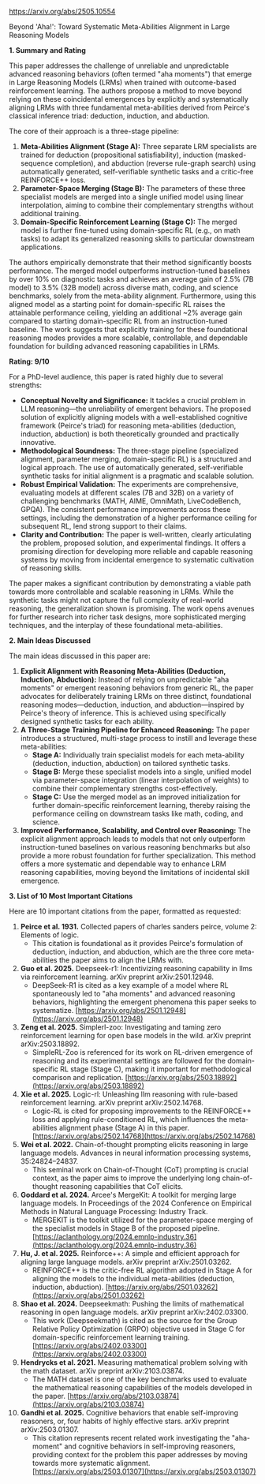 https://arxiv.org/abs/2505.10554

Beyond 'Aha!': Toward Systematic Meta-Abilities Alignment in Large Reasoning Models

**1. Summary and Rating**

This paper addresses the challenge of unreliable and unpredictable advanced reasoning behaviors (often termed "aha moments") that emerge in Large Reasoning Models (LRMs) when trained with outcome-based reinforcement learning. The authors propose a method to move beyond relying on these coincidental emergences by explicitly and systematically aligning LRMs with three fundamental meta-abilities derived from Peirce's classical inference triad: deduction, induction, and abduction.

The core of their approach is a three-stage pipeline:
1.  **Meta-Abilities Alignment (Stage A):** Three separate LRM specialists are trained for deduction (propositional satisfiability), induction (masked-sequence completion), and abduction (reverse rule-graph search) using automatically generated, self-verifiable synthetic tasks and a critic-free REINFORCE++ loss.
2.  **Parameter-Space Merging (Stage B):** The parameters of these three specialist models are merged into a single unified model using linear interpolation, aiming to combine their complementary strengths without additional training.
3.  **Domain-Specific Reinforcement Learning (Stage C):** The merged model is further fine-tuned using domain-specific RL (e.g., on math tasks) to adapt its generalized reasoning skills to particular downstream applications.

The authors empirically demonstrate that their method significantly boosts performance. The merged model outperforms instruction-tuned baselines by over 10% on diagnostic tasks and achieves an average gain of 2.5% (7B model) to 3.5% (32B model) across diverse math, coding, and science benchmarks, solely from the meta-ability alignment. Furthermore, using this aligned model as a starting point for domain-specific RL raises the attainable performance ceiling, yielding an additional ~2% average gain compared to starting domain-specific RL from an instruction-tuned baseline. The work suggests that explicitly training for these foundational reasoning modes provides a more scalable, controllable, and dependable foundation for building advanced reasoning capabilities in LRMs.

**Rating: 9/10**

For a PhD-level audience, this paper is rated highly due to several strengths:
*   **Conceptual Novelty and Significance:** It tackles a crucial problem in LLM reasoning—the unreliability of emergent behaviors. The proposed solution of explicitly aligning models with a well-established cognitive framework (Peirce's triad) for reasoning meta-abilities (deduction, induction, abduction) is both theoretically grounded and practically innovative.
*   **Methodological Soundness:** The three-stage pipeline (specialized alignment, parameter merging, domain-specific RL) is a structured and logical approach. The use of automatically generated, self-verifiable synthetic tasks for initial alignment is a pragmatic and scalable solution.
*   **Robust Empirical Validation:** The experiments are comprehensive, evaluating models at different scales (7B and 32B) on a variety of challenging benchmarks (MATH, AIME, OmniMath, LiveCodeBench, GPQA). The consistent performance improvements across these settings, including the demonstration of a higher performance ceiling for subsequent RL, lend strong support to their claims.
*   **Clarity and Contribution:** The paper is well-written, clearly articulating the problem, proposed solution, and experimental findings. It offers a promising direction for developing more reliable and capable reasoning systems by moving from incidental emergence to systematic cultivation of reasoning skills.

The paper makes a significant contribution by demonstrating a viable path towards more controllable and scalable reasoning in LRMs. While the synthetic tasks might not capture the full complexity of real-world reasoning, the generalization shown is promising. The work opens avenues for further research into richer task designs, more sophisticated merging techniques, and the interplay of these foundational meta-abilities.

**2. Main Ideas Discussed**

The main ideas discussed in this paper are:

1.  **Explicit Alignment with Reasoning Meta-Abilities (Deduction, Induction, Abduction):** Instead of relying on unpredictable "aha moments" or emergent reasoning behaviors from generic RL, the paper advocates for deliberately training LRMs on three distinct, foundational reasoning modes—deduction, induction, and abduction—inspired by Peirce's theory of inference. This is achieved using specifically designed synthetic tasks for each ability.
2.  **A Three-Stage Training Pipeline for Enhanced Reasoning:** The paper introduces a structured, multi-stage process to instill and leverage these meta-abilities:
    *   **Stage A:** Individually train specialist models for each meta-ability (deduction, induction, abduction) on tailored synthetic tasks.
    *   **Stage B:** Merge these specialist models into a single, unified model via parameter-space integration (linear interpolation of weights) to combine their complementary strengths cost-effectively.
    *   **Stage C:** Use the merged model as an improved initialization for further domain-specific reinforcement learning, thereby raising the performance ceiling on downstream tasks like math, coding, and science.
3.  **Improved Performance, Scalability, and Control over Reasoning:** The explicit alignment approach leads to models that not only outperform instruction-tuned baselines on various reasoning benchmarks but also provide a more robust foundation for further specialization. This method offers a more systematic and dependable way to enhance LRM reasoning capabilities, moving beyond the limitations of incidental skill emergence.

**3. List of 10 Most Important Citations**

Here are 10 important citations from the paper, formatted as requested:

1.  **Peirce et al. 1931.** Collected papers of charles sanders peirce, volume 2: Elements of logic.
    *   This citation is foundational as it provides Peirce's formulation of deduction, induction, and abduction, which are the three core meta-abilities the paper aims to align the LRMs with.
2.  **Guo et al. 2025.** Deepseek-r1: Incentivizing reasoning capability in llms via reinforcement learning. arXiv preprint arXiv:2501.12948.
    *   DeepSeek-R1 is cited as a key example of a model where RL spontaneously led to "aha moments" and advanced reasoning behaviors, highlighting the emergent phenomena this paper seeks to systematize. [https://arxiv.org/abs/2501.12948](https://arxiv.org/abs/2501.12948)
3.  **Zeng et al. 2025.** Simplerl-zoo: Investigating and taming zero reinforcement learning for open base models in the wild. arXiv preprint arXiv:2503.18892.
    *   SimpleRL-Zoo is referenced for its work on RL-driven emergence of reasoning and its experimental settings are followed for the domain-specific RL stage (Stage C), making it important for methodological comparison and replication. [https://arxiv.org/abs/2503.18892](https://arxiv.org/abs/2503.18892)
4.  **Xie et al. 2025.** Logic-rl: Unleashing llm reasoning with rule-based reinforcement learning. arXiv preprint arXiv:2502.14768.
    *   Logic-RL is cited for proposing improvements to the REINFORCE++ loss and applying rule-conditioned RL, which influences the meta-abilities alignment phase (Stage A) in this paper. [https://arxiv.org/abs/2502.14768](https://arxiv.org/abs/2502.14768)
5.  **Wei et al. 2022.** Chain-of-thought prompting elicits reasoning in large language models. Advances in neural information processing systems, 35:24824–24837.
    *   This seminal work on Chain-of-Thought (CoT) prompting is crucial context, as the paper aims to improve the underlying long chain-of-thought reasoning capabilities that CoT elicits.
6.  **Goddard et al. 2024.** Arcee's MergeKit: A toolkit for merging large language models. In Proceedings of the 2024 Conference on Empirical Methods in Natural Language Processing: Industry Track.
    *   MERGEKIT is the toolkit utilized for the parameter-space merging of the specialist models in Stage B of the proposed pipeline. [https://aclanthology.org/2024.emnlp-industry.36](https://aclanthology.org/2024.emnlp-industry.36)
7.  **Hu, J. et al. 2025.** Reinforce++: A simple and efficient approach for aligning large language models. arXiv preprint arXiv:2501.03262.
    *   REINFORCE++ is the critic-free RL algorithm adopted in Stage A for aligning the models to the individual meta-abilities (deduction, induction, abduction). [https://arxiv.org/abs/2501.03262](https://arxiv.org/abs/2501.03262)
8.  **Shao et al. 2024.** Deepseekmath: Pushing the limits of mathematical reasoning in open language models. arXiv preprint arXiv:2402.03300.
    *   This work (Deepseekmath) is cited as the source for the Group Relative Policy Optimization (GRPO) objective used in Stage C for domain-specific reinforcement learning training. [https://arxiv.org/abs/2402.03300](https://arxiv.org/abs/2402.03300)
9.  **Hendrycks et al. 2021.** Measuring mathematical problem solving with the math dataset. arXiv preprint arXiv:2103.03874.
    *   The MATH dataset is one of the key benchmarks used to evaluate the mathematical reasoning capabilities of the models developed in the paper. [https://arxiv.org/abs/2103.03874](https://arxiv.org/abs/2103.03874)
10. **Gandhi et al. 2025.** Cognitive behaviors that enable self-improving reasoners, or, four habits of highly effective stars. arXiv preprint arXiv:2503.01307.
    *   This citation represents recent related work investigating the "aha-moment" and cognitive behaviors in self-improving reasoners, providing context for the problem this paper addresses by moving towards more systematic alignment. [https://arxiv.org/abs/2503.01307](https://arxiv.org/abs/2503.01307)
